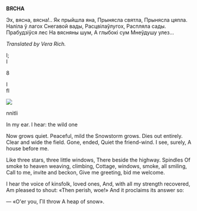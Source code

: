  
**ВЯСНА**

Эх, вясна, вясна!.. Як прыйшла яна, Прынясла  святла, Прынясла цяпла. Наліла ў лагох Снегавой вады, Расцвілаўлугох, Распляла сады. Прабудзіўся лес На вясняны шум, А глыбокі сум Мнеўдушу улез...

_Translated by Vera Rich._

  

I;  
І

8

I  
fl

![](2022-%D0%9C%D1%96%D0%BD%D1%81%D0%BA-%D0%BB%D1%83%D1%87%D0%BD%D0%B0%D1%81%D1%86%D1%8C-%D0%BC%D1%96%D0%BA%D0%BE%D0%BB%D0%B0-%D0%BC%D1%8F%D1%82%D0%BB%D1%96%D1%86%D0%BA%D1%96_html_9d773571cfcf3a02.jpg)

nnitli

  

In my ear. I hear: the wild one

Now grows quiet. Peaceful, mild the Snowstorm grows. Dies out entirely. Clear and wide the field. Gone, ended, Quiet the friend-wind. I see, surely, A house before me.

Like three stars, three little windows, There beside the highway. Spindles Of smoke to heaven weaving, climbing, Cottage, windows, smoke, all smiling, Call to me, invite and beckon, Give me greeting, bid me welcome.

I hear the voice of kinsfolk, loved ones, And, with all my strength recovered, Am pleased to shout: «Then perish, woe!» And it proclaims its answer so:

— «O'er you, ГII throw A heap of snow».
